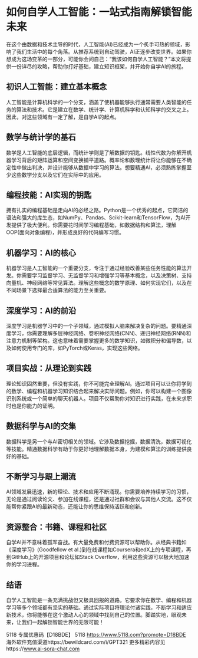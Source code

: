 # 如何自学人工智能：一站式指南解锁智能未来

​     在这个由数据和技术主导的时代，人工智能(AI)已经成为一个炙手可热的领域，影响了我们生活中的每个角落。从推荐系统到自动驾驶，AI正逐步改变世界。如果你想成为这场变革的一部分，可能你会问自己：“我该如何自学人工智能？”本文将提供一份详尽的攻略，帮助你打好基础，建立知识框架，并开始你自学AI的旅程。

##  初识人工智能：建立基本概念

​    人工智能是计算机科学的一个分支，涵盖了使机器能够执行通常需要人类智能的任务的算法和技术。它是建立在数学、统计学、计算机科学和认知科学的交叉之上。因此，对这些领域有一定了解，是自学AI的起点。

##  数学与统计学的基石

​    数学是人工智能的底层逻辑，而统计学则是了解数据的钥匙。线性代数为你解开机器学习背后的矩阵运算和空间变换铺平道路。概率论和数理统计将让你能够在不确定性中做出判决，并设计能够从数据中学习的算法。想要精通AI，必须熟练掌握至少这些数学分支以及它们在实际中的应用。

##  编程技能：AI实现的钥匙

​    拥有扎实的编程基础是走向AI的必经之路。Python是一个优秀的起点，它简洁的语法和强大的库生态，如NumPy、Pandas、Scikit-learn和TensorFlow，为AI开发提供了极大便利。你需要花时间学习编程基础，如数据结构和算法，理解OOP(面向对象编程)，并形成良好的代码编写习惯。

##  机器学习：AI的核心

​     机器学习是人工智能的一个重要分支，专注于通过经验改善某些任务性能的算法开发。你需要学习监督学习、无监督学习和增强学习等基本概念，以及决策树、支持向量机、神经网络等常见算法。理解这些概念的数学原理、如何实现它们，以及在不同场景下选择最合适算法的能力至关重要。

##  深度学习：AI的前沿

深度学习是机器学习中的一个子领域，通过模拟人脑来解决复杂的问题。要精通深度学习，你需要理解多层神经网络、卷积神经网络(CNN)、递归神经网络(RNN)和注意力机制等架构。这也意味着需要掌握更多的数学知识，如微积分和偏导数，以及如何使用专门的库，如PyTorch或Keras，实现这些网络。

##  项目实战：从理论到实践

   理论知识固然重要，但没有实践，你不可能完全理解AI。通过项目可以让你将学到的数学、编程和机器学习知识结合起来解决实际问题。例如，你可以构建一个图像识别系统或一个简单的聊天机器人。项目不仅帮助你对知识进行实践，在未来求职时也是你能力的证明。

##  数据科学与AI的交集

​    数据科学是另一个与AI密切相关的领域。它涉及数据挖掘，数据清洗，数据可视化等技能。精通数据科学有助于你更好地理解数据本身，为建模和算法的训练提供良好的基础。

##  不断学习与跟上潮流

​    AI领域发展迅速，新的理论、技术和应用不断涌现。你需要培养持续学习的习惯，无论是通过阅读论文、参加在线课程，还是通过社群和会议与其他人交流。这不仅能帮你紧跟AI的最新动态，还能让你的思维保持活跃和创新。

##  资源整合：书籍、课程和社区

​     自学AI并不意味着孤军奋战。有大量免费和付费资源可以帮助你。从经典书籍如《深度学习》(Goodfellow et al.)到在线课程如Coursera和edX上的专项课程，再到GitHub上的开源项目和论坛如Stack Overflow，利用这些资源可以极大地加速你的学习进程。

##  结语

​     自学人工智能是一条充满挑战但又极具回报的道路。它要求你在数学、编程和机器学习等多个领域都有坚实的基础。通过实际项目将理论付诸实践，不断学习和适应新技术，你将能够在这个激动人心的领域中找到自己的位置。脚踏实地，眼观未来，让我们一起解锁智能世界的无限可能！

5118   专属优惠码【D18BDE】
5118 https://www.5118.com?promote=D18BDE
海外软件充值渠道https://bewildcard.com/i/GPT321
更多精彩内容见https://www.ai-sora-chat.com

